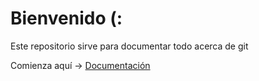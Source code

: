 # Bienvenido (:

Este repositorio sirve para documentar todo acerca de git

Comienza aquí → [Documentación](https://github.com/angelozohe22/Git/wiki/0.-GIT)
